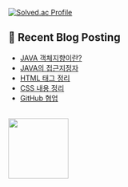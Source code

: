 [![Solved.ac Profile](http://mazassumnida.wtf/api/v2/generate_badge?boj=jj030207)](https://solved.ac/jj030207/)

## 🤖 Recent Blog Posting 
<!-- BLOG-POST-LIST:START -->
- [JAVA 객체지향이란?](https://velog.io/@jaejun03/JAVA-%EA%B0%9D%EC%B2%B4%EC%A7%80%ED%96%A5%EC%9D%B4%EB%9E%80)
- [JAVA의 접근지정자](https://velog.io/@jaejun03/Java%EC%9D%98-%EC%A0%91%EA%B7%BC%EC%A7%80%EC%A0%95%EC%9E%90)
- [HTML 태그 정리](https://velog.io/@jaejun03/HTML-%ED%83%9C%EA%B7%B8-%EC%A0%95%EB%A6%AC)
- [CSS 내용 정리](https://velog.io/@jaejun03/CSS-%EB%82%B4%EC%9A%A9-%EC%A0%95%EB%A6%AC)
- [GitHub 협업](https://velog.io/@jaejun03/GitHub-GitHub%EB%A1%9C-%ED%98%91%EC%97%85%ED%95%98%EA%B8%B0)
<!-- BLOG-POST-LIST:END -->

<br>
<a href="https://github.com/imysh578"><img align="center" style="height:120px" src="https://github-readme-stats.vercel.app/api/top-langs/?username=LeeJaeJun1&layout=compact&theme=nord&hide_border=true" /></a> 
